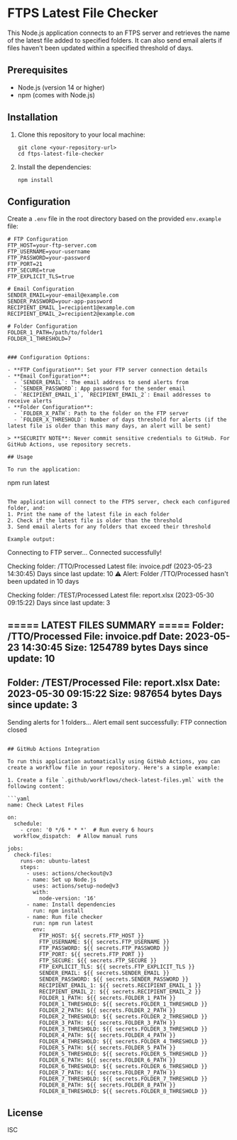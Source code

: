 # FTPS Latest File Checker

This Node.js application connects to an FTPS server and retrieves the name of the latest file added to specified folders. It can also send email alerts if files haven't been updated within a specified threshold of days.

## Prerequisites

- Node.js (version 14 or higher)
- npm (comes with Node.js)

## Installation

1. Clone this repository to your local machine:
   ```
   git clone <your-repository-url>
   cd ftps-latest-file-checker
   ```

2. Install the dependencies:
   ```
   npm install
   ```

## Configuration

Create a `.env` file in the root directory based on the provided `env.example` file:

```
# FTP Configuration
FTP_HOST=your-ftp-server.com
FTP_USERNAME=your-username
FTP_PASSWORD=your-password
FTP_PORT=21
FTP_SECURE=true
FTP_EXPLICIT_TLS=true

# Email Configuration
SENDER_EMAIL=your-email@example.com
SENDER_PASSWORD=your-app-password
RECIPIENT_EMAIL_1=recipient1@example.com
RECIPIENT_EMAIL_2=recipient2@example.com

# Folder Configuration
FOLDER_1_PATH=/path/to/folder1
FOLDER_1_THRESHOLD=7


### Configuration Options:

- **FTP Configuration**: Set your FTP server connection details
- **Email Configuration**: 
  - `SENDER_EMAIL`: The email address to send alerts from
  - `SENDER_PASSWORD`: App password for the sender email
  - `RECIPIENT_EMAIL_1`, `RECIPIENT_EMAIL_2`: Email addresses to receive alerts
- **Folder Configuration**:
  - `FOLDER_X_PATH`: Path to the folder on the FTP server
  - `FOLDER_X_THRESHOLD`: Number of days threshold for alerts (if the latest file is older than this many days, an alert will be sent)

> **SECURITY NOTE**: Never commit sensitive credentials to GitHub. For GitHub Actions, use repository secrets.

## Usage

To run the application:

```
npm run latest
```

The application will connect to the FTPS server, check each configured folder, and:
1. Print the name of the latest file in each folder
2. Check if the latest file is older than the threshold
3. Send email alerts for any folders that exceed their threshold

Example output:
```
Connecting to FTP server...
Connected successfully!

Checking folder: /TTO/Processed
Latest file: invoice.pdf (2023-05-23 14:30:45)
Days since last update: 10
⚠️ Alert: Folder /TTO/Processed hasn't been updated in 10 days

Checking folder: /TEST/Processed
Latest file: report.xlsx (2023-05-30 09:15:22)
Days since last update: 3

===== LATEST FILES SUMMARY =====
Folder: /TTO/Processed
File: invoice.pdf
Date: 2023-05-23 14:30:45
Size: 1254789 bytes
Days since update: 10
----------------------------
Folder: /TEST/Processed
File: report.xlsx
Date: 2023-05-30 09:15:22
Size: 987654 bytes
Days since update: 3
----------------------------

Sending alerts for 1 folders...
Alert email sent successfully: <message-id>
FTP connection closed
```

## GitHub Actions Integration

To run this application automatically using GitHub Actions, you can create a workflow file in your repository. Here's a simple example:

1. Create a file `.github/workflows/check-latest-files.yml` with the following content:

```yaml
name: Check Latest Files

on:
  schedule:
    - cron: '0 */6 * * *'  # Run every 6 hours
  workflow_dispatch:  # Allow manual runs

jobs:
  check-files:
    runs-on: ubuntu-latest
    steps:
      - uses: actions/checkout@v3
      - name: Set up Node.js
        uses: actions/setup-node@v3
        with:
          node-version: '16'
      - name: Install dependencies
        run: npm install
      - name: Run file checker
        run: npm run latest
        env:
          FTP_HOST: ${{ secrets.FTP_HOST }}
          FTP_USERNAME: ${{ secrets.FTP_USERNAME }}
          FTP_PASSWORD: ${{ secrets.FTP_PASSWORD }}
          FTP_PORT: ${{ secrets.FTP_PORT }}
          FTP_SECURE: ${{ secrets.FTP_SECURE }}
          FTP_EXPLICIT_TLS: ${{ secrets.FTP_EXPLICIT_TLS }}
          SENDER_EMAIL: ${{ secrets.SENDER_EMAIL }}
          SENDER_PASSWORD: ${{ secrets.SENDER_PASSWORD }}
          RECIPIENT_EMAIL_1: ${{ secrets.RECIPIENT_EMAIL_1 }}
          RECIPIENT_EMAIL_2: ${{ secrets.RECIPIENT_EMAIL_2 }}
          FOLDER_1_PATH: ${{ secrets.FOLDER_1_PATH }}
          FOLDER_1_THRESHOLD: ${{ secrets.FOLDER_1_THRESHOLD }}
          FOLDER_2_PATH: ${{ secrets.FOLDER_2_PATH }}
          FOLDER_2_THRESHOLD: ${{ secrets.FOLDER_2_THRESHOLD }}
          FOLDER_3_PATH: ${{ secrets.FOLDER_3_PATH }}
          FOLDER_3_THRESHOLD: ${{ secrets.FOLDER_3_THRESHOLD }}
          FOLDER_4_PATH: ${{ secrets.FOLDER_4_PATH }}
          FOLDER_4_THRESHOLD: ${{ secrets.FOLDER_4_THRESHOLD }}
          FOLDER_5_PATH: ${{ secrets.FOLDER_5_PATH }}
          FOLDER_5_THRESHOLD: ${{ secrets.FOLDER_5_THRESHOLD }}
          FOLDER_6_PATH: ${{ secrets.FOLDER_6_PATH }}
          FOLDER_6_THRESHOLD: ${{ secrets.FOLDER_6_THRESHOLD }}
          FOLDER_7_PATH: ${{ secrets.FOLDER_7_PATH }}
          FOLDER_7_THRESHOLD: ${{ secrets.FOLDER_7_THRESHOLD }}
          FOLDER_8_PATH: ${{ secrets.FOLDER_8_PATH }}
          FOLDER_8_THRESHOLD: ${{ secrets.FOLDER_8_THRESHOLD }}
```

## License

ISC 